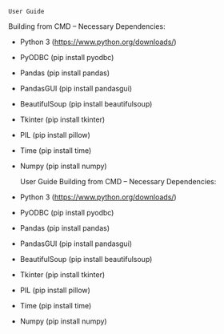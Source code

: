 
	User Guide
Building from CMD – 
Necessary Dependencies:
-	Python 3 (https://www.python.org/downloads/)
-	PyODBC (pip install pyodbc)
-	Pandas (pip install pandas)
-	PandasGUI (pip install pandasgui)
-	BeautifulSoup (pip install beautifulsoup)
-	Tkinter (pip install tkinter)
-	PIL (pip install pillow)
-	Time (pip install time)
-	Numpy (pip install numpy)

	User Guide
Building from CMD – 
Necessary Dependencies:
-	Python 3 (https://www.python.org/downloads/)
-	PyODBC (pip install pyodbc)
-	Pandas (pip install pandas)
-	PandasGUI (pip install pandasgui)
-	BeautifulSoup (pip install beautifulsoup)
-	Tkinter (pip install tkinter)
-	PIL (pip install pillow)
-	Time (pip install time)
-	Numpy (pip install numpy)

